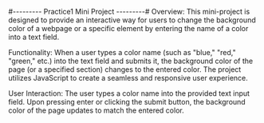 #--------- Practice1 Mini Project ---------#
Overview:
This mini-project is designed to provide an interactive way for users to change the background color of a 
webpage or a specific element by entering the name of a color into a text field.

Functionality:
When a user types a color name (such as "blue," "red," "green," etc.) into the text field and submits it,
the background color of the page (or a specified section) changes to the entered color. The project utilizes 
JavaScript to create a seamless and responsive user experience.

User Interaction:
The user types a color name into the provided text input field.
Upon pressing enter or clicking the submit button, the background color of the page updates to match the entered color.
